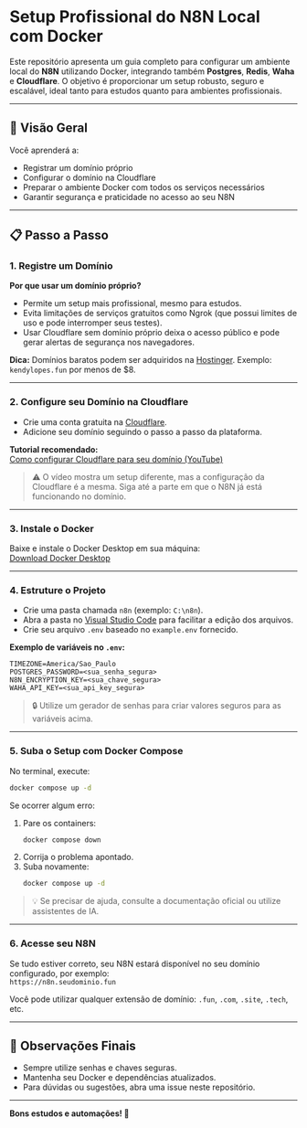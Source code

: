 # Setup Profissional do N8N Local com Docker

Este repositório apresenta um guia completo para configurar um ambiente local do **N8N** utilizando Docker, integrando também **Postgres**, **Redis**, **Waha** e **Cloudflare**. O objetivo é proporcionar um setup robusto, seguro e escalável, ideal tanto para estudos quanto para ambientes profissionais.

---

## 🚀 Visão Geral

Você aprenderá a:

- Registrar um domínio próprio
- Configurar o domínio na Cloudflare
- Preparar o ambiente Docker com todos os serviços necessários
- Garantir segurança e praticidade no acesso ao seu N8N

---

## 📋 Passo a Passo

### 1. Registre um Domínio

**Por que usar um domínio próprio?**

- Permite um setup mais profissional, mesmo para estudos.
- Evita limitações de serviços gratuitos como Ngrok (que possui limites de uso e pode interromper seus testes).
- Usar Cloudflare sem domínio próprio deixa o acesso público e pode gerar alertas de segurança nos navegadores.

**Dica:** Domínios baratos podem ser adquiridos na [Hostinger](https://hostinger.com.br?REFERRALCODE=kendylopes). Exemplo: `kendylopes.fun` por menos de $8.

---

### 2. Configure seu Domínio na Cloudflare

- Crie uma conta gratuita na [Cloudflare](https://dash.cloudflare.com/).
- Adicione seu domínio seguindo o passo a passo da plataforma.

**Tutorial recomendado:**  
[Como configurar Cloudflare para seu domínio (YouTube)](https://www.youtube.com/watch?v=dW_G-C3OyVQ&t=901s)  
> ⚠️ O vídeo mostra um setup diferente, mas a configuração da Cloudflare é a mesma. Siga até a parte em que o N8N já está funcionando no domínio.

---

### 3. Instale o Docker

Baixe e instale o Docker Desktop em sua máquina:  
[Download Docker Desktop](https://www.docker.com/products/docker-desktop/)

---

### 4. Estruture o Projeto

- Crie uma pasta chamada `n8n` (exemplo: `C:\n8n`).
- Abra a pasta no [Visual Studio Code](https://code.visualstudio.com/) para facilitar a edição dos arquivos.
- Crie seu arquivo `.env` baseado no `example.env` fornecido.

**Exemplo de variáveis no `.env`:**
```env
TIMEZONE=America/Sao_Paulo
POSTGRES_PASSWORD=<sua_senha_segura>
N8N_ENCRYPTION_KEY=<sua_chave_segura>
WAHA_API_KEY=<sua_api_key_segura>
```
> 🔒 Utilize um gerador de senhas para criar valores seguros para as variáveis acima.

---

### 5. Suba o Setup com Docker Compose

No terminal, execute:

```sh
docker compose up -d
```

Se ocorrer algum erro:

1. Pare os containers:
   ```sh
   docker compose down
   ```
2. Corrija o problema apontado.
3. Suba novamente:
   ```sh
   docker compose up -d
   ```

> 💡 Se precisar de ajuda, consulte a documentação oficial ou utilize assistentes de IA.

---

### 6. Acesse seu N8N

Se tudo estiver correto, seu N8N estará disponível no seu domínio configurado, por exemplo:  
`https://n8n.seudominio.fun`

Você pode utilizar qualquer extensão de domínio: `.fun`, `.com`, `.site`, `.tech`, etc.

---

## 📝 Observações Finais

- Sempre utilize senhas e chaves seguras.
- Mantenha seu Docker e dependências atualizados.
- Para dúvidas ou sugestões, abra uma issue neste repositório.

---

**Bons estudos e automações! 🚀**